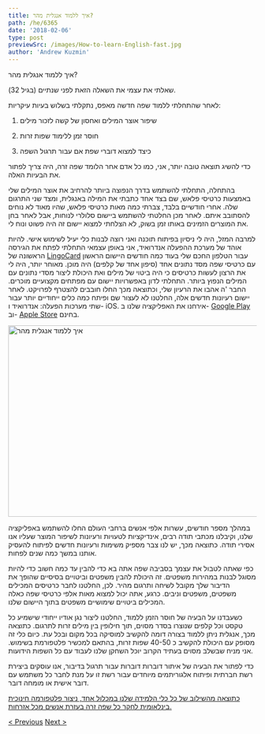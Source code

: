 ```yaml
---
title: איך ללמוד אנגלית מהר?
path: /he/6365
date: '2018-02-06'
type: post
previewSrc: /images/How-to-learn-English-fast.jpg
author: 'Andrew Kuzmin'
---
```


איך ללמוד אנגלית מהר?

שאלתי את עצמי את השאלה הזאת לפני שנתיים (בגיל 32).

לאחר שהתחלתי ללמוד שפה חדשה מאפס, נתקלתי בשלוש בעיות עיקריות:

1. שיפור אוצר המילים ואחסון של קשה לזכור מילים

2. חוסר זמן ללימוד שפות זרות

3. כיצד למצוא דוברי שפת אם עבור תרגול השפה

כדי להשיג תוצאה טובה יותר, אני, כמו כל אדם אחר הלומד שפה זרה, היה צריך לפתור את הבעיות האלה.

בהתחלה, התחלתי להשתמש בדרך הנפוצה ביותר להרחיב את אוצר המילים שלי באמצעות כרטיסי פלאש, שם בצד אחד כתבתי את המילה באנגלית, ומצד שני התרגום שלה. אחרי חודשיים בלבד, צברתי כמה מאות כרטיסי פלאש, שהיו מאוד לא נוחים להסתובב איתם. לאחר מכן החלטתי להשתמש ביישום סלולרי לנוחות, אבל לאחר בחן את המוצרים הזמינים באותו זמן בשוק, לא הצלחתי למצוא יישום זה היה פשוט ונוח לי.

למרבה המזל, היה לי ניסיון בפיתוח תוכנה ואני רוצה לבנות כלי יעיל לשימוש אישי. להיות אוהד של מערכת ההפעלה אנדרואיד, אני באופן עצמאי התחלתי לפתח את הגירסה הראשונה של <a href="https://lingocard.com" target="_blank" rel="noopener">LingoCard</a> עבור הטלפון החכם שלי בעוד כמה חודשים היישום הראשון עם כרטיסי שפה מסד נתונים אחד (סיפון אחד של קלפים) היה מוכן. מאוחר יותר, היה לי את הרצון לעשות כרטיסים כי היה ביטוי של מילים ואת היכולת ליצור מסדי נתונים עם המילים הנפוץ ביותר. התחלתי לדון באפשרויות יישום עם מפתחים מקצועיים מוכרים. החבר 'ה אהבו את הרעיון שלי, וכתוצאה מכך החלו חובבים להצטרף לפרויקט. לאחר יישום רעיונות חדשים אלה, החלטנו לא לעצור שם ופיתח כמה כלים ייחודיים יותר עבור שתי מערכות הפעלה: אנדרואיד ו- iOS. אירחנו את האפליקציה שלנו ב- <a href="https://play.google.com/store/apps/details?id=com.lingocard.lingocard" target="_blank" rel="noopener">Google Play</a> וב- <a href="https://itunes.apple.com/us/app/lingocard/id1217076835?mt=8" target="_blank" rel="noopener">Apple Store</a> בחינם.

<img class="aligncenter wp-image-5587" src="../images/2018/01/LigoCard-App-small.png" alt="איך ללמוד אנגלית מהר" width="973" height="388" />

במהלך מספר חודשים, עשרות אלפי אנשים ברחבי העולם החלו להשתמש באפליקציה שלנו, וקיבלנו מכתבי תודה רבים, אינדיקציות לטעויות ורעיונות לשיפור המוצר שעליו אנו אסירי תודה. כתוצאה מכך, יש לנו צבר מספיק משימות ורעיונות חדשים לפיתוח להעסיק אותנו במשך כמה שנים לפחות.

כפי שאתה לטבול את עצמך בסביבה שפה אתה בא כדי להבין עד כמה חשוב כדי להיות מסוגל לבנות במהירות משפטים. זה היכולת להבין משפטים וביטויים בסיסיים שהופך את הדיבור שלך מקובל לשיחה ותרגום מהיר. לכן, החלטנו לחבר כרטיסים המכילים משפטים, משפטים וניבים. כרגע, אתה יכול למצוא מאות אלפי כרטיסי שפה כאלה המכילים ביטויים שימושיים משפטים בתוך היישום שלנו.

כשעבדנו על הבעיה של חוסר הזמן ללמוד, החלטנו ליצור נגן אודיו ייחודי שישמיע כל טקסט וכל קלפים שנוצרו בסדר מסוים, תוך חילופין בין מילים זרות לתרגום. כתוצאה מכך, אנגלית ניתן ללמוד בצורה דומה להקשיב למוסיקה בכל מקום ובכל עת. כיום כלי זה מסופק עם היכולת להקשיב כ 40-50 שפות זרות, בהתאם למכשיר פלטפורמת בשימוש. אני מניח שבשלב מסוים בעתיד הקרוב יוכל השחקן שלנו לעבוד עם כל השפות הידועות.

כדי לפתור את הבעיה של איתור דוברות דוברות עבור תרגול בדיבור, אנו עוסקים ביצירת רשת חברתית ופיתוח אלגוריתמים מיוחדים עבור רשת זו על מנת לחבר כל משתמש עם דובר אישית או מומחה דובר.

<a href="https://lingocard.com" target="_blank" rel="noopener">כתוצאה מהשילוב של כל כלי הלמידה שלנו במכלול אחד, ניצור פלטפורמה חינוכית בינלאומית לחקר כל שפה זרה בעזרת אנשים מכל אזרחות.</a>

<a href="/he/find-native-speakers">< Previous</a> <a href="/he/flashcards">Next ></a>
